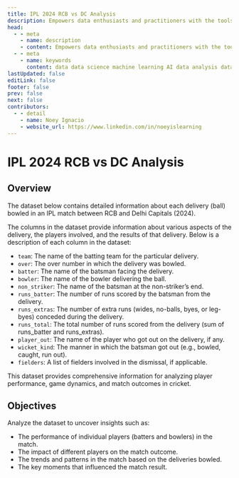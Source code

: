```yaml
---
title: IPL 2024 RCB vs DC Analysis
description: Empowers data enthusiasts and practitioners with the tools and knowledge to unlock the potential of data.
head:
  - - meta
    - name: description
    - content: Empowers data enthusiasts and practitioners with the tools and knowledge to unlock the potential of data.
  - - meta
    - name: keywords
      content: data data science machine learning AI data analysis data-driven data enthusiasts data practitioners
lastUpdated: false
editLink: false
footer: false
prev: false
next: false
contributors:
  - - detail
    - name: Noey Ignacio
    - website_url: https://www.linkedin.com/in/noeyislearning
---
```


# IPL 2024 RCB vs DC Analysis

<DownloadBadge githubURL=""></DownloadBadge>

## Overview

The dataset below contains detailed information about each delivery (ball) bowled in an IPL match between RCB and Delhi Capitals (2024).

The columns in the dataset provide information about various aspects of the delivery, the players involved, and the results of that delivery. Below is a description of each column in the dataset:

- `team`: The name of the batting team for the particular delivery.
- `over`: The over number in which the delivery was bowled.
- `batter`: The name of the batsman facing the delivery.
- `bowler`: The name of the bowler delivering the ball.
- `non_striker`: The name of the batsman at the non-striker’s end.
- `runs_batter`: The number of runs scored by the batsman from the delivery.
- `runs_extras`: The number of extra runs (wides, no-balls, byes, or leg-byes) conceded during the delivery.
- `runs_total`: The total number of runs scored from the delivery (sum of runs_batter and runs_extras).
- `player_out`: The name of the player who got out on the delivery, if any.
- `wicket_kind`: The manner in which the batsman got out (e.g., bowled, caught, run out).
- `fielders`: A list of fielders involved in the dismissal, if applicable.

This dataset provides comprehensive information for analyzing player performance, game dynamics, and match outcomes in cricket.

## Objectives

Analyze the dataset to uncover insights such as:

- The performance of individual players (batters and bowlers) in the match.
- The impact of different players on the match outcome.
- The trends and patterns in the match based on the deliveries bowled.
- The key moments that influenced the match result.
